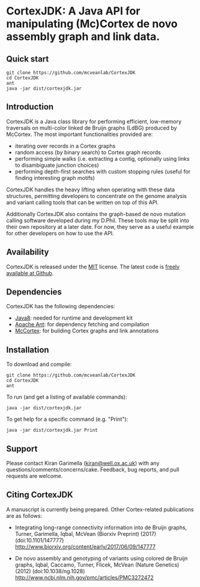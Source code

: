 CortexJDK: A Java API for manipulating (Mc)Cortex de novo assembly graph and link data.
=========

Quick start
-----------

    git clone https://github.com/mcveanlab/CortexJDK
    cd CortexJDK
    ant
    java -jar dist/cortexjdk.jar


Introduction
------------

CortexJDK is a Java class library for performing efficient, low-memory traversals on multi-color linked de Bruijn graphs (LdBG) produced by McCortex.  The most important functionalities provided are:

* iterating over records in a Cortex graphs
* random access (by binary search) to Cortex graph records
* performing simple walks (i.e. extracting a contig, optionally using links to disambiguate junction choices)
* performing depth-first searches with custom stopping rules (useful for finding interesting graph motifs)

CortexJDK handles the heavy lifting when operating with these data structures, permitting developers to concentrate on the genome analysis and variant calling tools that can be written on top of this API.

Additionally CortexJDK also contains the graph-based de novo mutation calling software developed during my D.Phil.  These tools may be split into their own repository at a later date.  For now, they serve as a useful example for other developers on how to use the API.


Availability
------------

CortexJDK is released under the [MIT](https://opensource.org/licenses/MIT) license.  The latest code is [freely available at Github](https://github.com/mcveanlab/CortexJDK).


Dependencies
------------

CortexJDK has the following dependencies:

* [Java8](http://www.oracle.com/technetwork/java/javase/downloads/jdk8-downloads-2133151.html): needed for runtime and development kit
* [Apache Ant](http://ant.apache.org): for dependency fetching and compilation
* [McCortex](https://github.com/mcveanlab/mccortex): for building Cortex graphs and link annotations


Installation
------------

To download and compile:

    git clone https://github.com/mcveanlab/CortexJDK
    cd CortexJDK
    ant

To run (and get a listing of available commands):

    java -jar dist/cortexjdk.jar

To get help for a specific command (e.g. "Print"):

	java -jar dist/cortexjdk.jar Print


Support
-------

Please contact Kiran Garimella (<kiran@well.ox.ac.uk>) with any questions/comments/concerns/cake.  Feedback, bug reports, and pull requests are welcome.


Citing CortexJDK
----------------

A manuscript is currently being prepared.  Other Cortex-related publications are as follows:

* Integrating long-range connectivity information into de Bruijn graphs, Turner, Garimella, Iqbal, McVean (Biorxiv Preprint) (2017) (doi:10.1101/147777) http://www.biorxiv.org/content/early/2017/06/09/147777

* De novo assembly and genotyping of variants using colored de Bruijn graphs, Iqbal, Caccamo, Turner, Flicek, McVean (Nature Genetics) (2012) (doi:10.1038/ng.1028) http://www.ncbi.nlm.nih.gov/pmc/articles/PMC3272472
